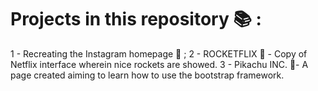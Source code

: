 # Projects in this repository :books: :

  1 - Recreating the Instagram homepage :eyes: ;
  2 - ROCKETFLIX :rocket: -  Copy of Netflix interface wherein nice rockets are showed.
  3 - Pikachu INC. :yellow_heart:- A page created aiming to learn how to use the bootstrap framework.
